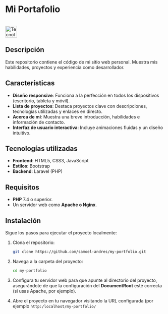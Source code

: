 # Mi Portafolio

<br><img align="left" src="https://skillicons.dev/icons?i=vscode,laravel,php,bootstrap,html,css,github,git" height="37" alt="Tecnologias"><br><br>

## Descripción

Este repositorio contiene el código de mi sitio web personal. Muestra mis habilidades, proyectos y experiencia como desarrollador.

## Características

- **Diseño responsive**: Funciona a la perfección en todos los dispositivos (escritorio, tableta y móvil).
- **Lista de proyectos**: Destaca proyectos clave con descripciones, tecnologías utilizadas y enlaces en directo.
- **Acerca de mí**: Muestra una breve introducción, habilidades e información de contacto.
- **Interfaz de usuario interactiva**: Incluye animaciones fluidas y un diseño intuitivo.

## Tecnologías utilizadas

- **Frontend**: HTML5, CSS3, JavaScript
- **Estilos**: Bootstrap
- **Backend**: Laravel (PHP)

## Requisitos

- **PHP** 7.4 o superior.
- Un servidor web como **Apache o Nginx**.

## Instalación

Sigue los pasos para ejecutar el proyecto localmente:

1. Clona el repositorio:
   ```bash
   git clone https://github.com/samoel-andres/my-portfolio.git
   ```

2. Navega a la carpeta del proyecto:
   ```bash
   cd my-portfolio
   ```

3. Configura tu servidor web para que apunte al directorio del proyecto, asegurándote de que la configuración del **DocumentRoot** esté correcta (si usas Apache, por ejemplo).

4. Abre el proyecto en tu navegador visitando la URL configurada (por ejemplo `http:/localhost/my-portfolio/`

